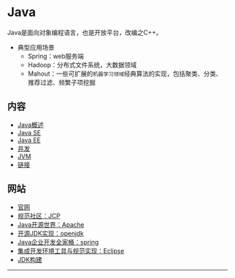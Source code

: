 #   Java

Java是面向对象编程语言，也是开放平台，改编之C++。

-   典型应用场景
    -   Spring：web服务端
    -   Hadoop：分布式文件系统，大数据领域
    -   Mahout：一些可扩展的`机器学习领域`经典算法的实现，包括聚类、分类、推荐过滤、频繁子项挖掘


##  内容
-   [Java概述](se/action/doc/README.md)
-   [Java SE](se/README.md)
-   [Java EE](ee/README.md)
-   [并发](concurrent/README.md)
-   [JVM](jvm/README.md)
-   [链接](res/README.md)


##  网站
-   [官网](http://www.oracle.com/technetwork/java/index.html)
-   [规范社区：JCP](https://www.jcp.org/en/home/index)
-   [Java开源世界：Apache](http://www.apache.org/)
-   [开源JDK实现：openjdk](http://openjdk.java.net/)
-   [Java企业开发全家桶：spring](https://spring.io/)
-   [集成开发环境工具与规范实现：Eclipse](https://www.eclipse.org/)
-   [JDK构建](http://jdk.java.net/)

----